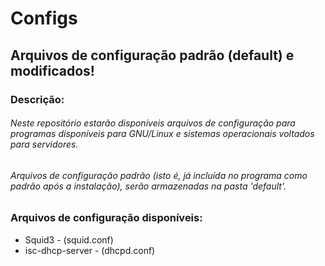# Configs
## Arquivos de configuração padrão (default) e modificados!

### Descrição:

###### Neste repositório estarão disponíveis arquivos de configuração para programas disponíveis para GNU/Linux e sistemas operacionais voltados para servidores.

###### Arquivos de configuração padrão (isto é, já incluída no programa como padrão após a instalação), serão armazenadas na pasta 'default'.

### Arquivos de configuração disponíveis:

- Squid3 - (squid.conf)
- isc-dhcp-server - (dhcpd.conf)
